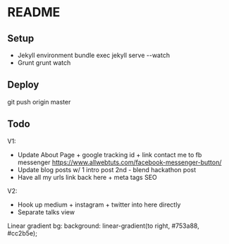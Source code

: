 # README

## Setup
- Jekyll environment
bundle exec jekyll serve --watch
- Grunt
grunt watch

## Deploy
git push origin master

## Todo
V1:
- Update About Page + google tracking id + link contact me to fb messenger
https://www.allwebtuts.com/facebook-messenger-button/
- Update blog posts w/ 1 intro post 2nd - blend hackathon post
- Have all my urls link back here + meta tags SEO

V2:
- Hook up medium + instagram + twitter into here directly
- Separate talks view

Linear gradient bg: background: linear-gradient(to right, #753a88, #cc2b5e); 
